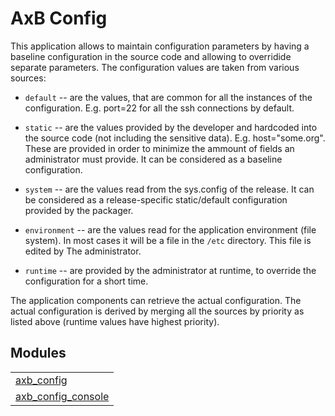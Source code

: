 

# AxB Config #

This application allows to maintain configuration parameters
by having a baseline configuration in the source code and
allowing to overridide separate parameters. The configuration
values are taken from various sources:

* `default` -- are the values, that are common for all the
instances of the configuration. E.g. port=22 for all the
ssh connections by default.

* `static` -- are the values provided by the developer and
hardcoded into the source code (not including the sensitive
data). E.g. host="some.org". These are provided in order
to minimize the ammount of fields an administrator must
provide. It can be considered as a baseline configuration.

* `system` -- are the values read from the sys.config of the
release. It can be considered as a release-specific
static/default configuration provided by the packager.

* `environment` -- are the values read for the application
    environment (file system). In most cases it will be a
    file in the `/etc` directory. This file is edited by The
administrator.

* `runtime` -- are provided by the administrator at runtime,
to override the configuration for a short time.

The application components can retrieve the actual configuration.
The actual configuration is derived by merging all the sources
by priority as listed above (runtime values have highest priority).


## Modules ##


<table width="100%" border="0" summary="list of modules">
<tr><td><a href="http://github.com/erisata/axb_config/blob/master/doc/axb_config.md" class="module">axb_config</a></td></tr>
<tr><td><a href="http://github.com/erisata/axb_config/blob/master/doc/axb_config_console.md" class="module">axb_config_console</a></td></tr></table>


